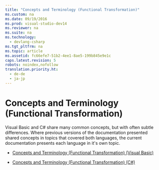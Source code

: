 ```yaml
---
title: "Concepts and Terminology (Functional Transformation)"
ms.custom: na
ms.date: 09/19/2016
ms.prod: visual-studio-dev14
ms.reviewer: na
ms.suite: na
ms.technology: 
  - devlang-csharp
ms.tgt_pltfrm: na
ms.topic: article
ms.assetid: fc66efe7-51b2-4ee1-8ae5-199b845e9e1c
caps.latest.revision: 5
robots: noindex,nofollow
translation.priority.ht: 
  - de-de
  - ja-jp
---
```

# Concepts and Terminology (Functional Transformation)
Visual Basic and C# share many common concepts, but with often subtle differences. Where previous versions of the documentation presented shared concepts in topics that covered both languages, the current documentation presents each language in it's own topic.  
  
-   [Concepts and Terminology (Functional Transformation) (Visual Basic)](../Topic/Concepts%20and%20Terminology%20\(Functional%20Transformation\)%20\(Visual%20Basic\).md)  
  
-   [Concepts and Terminology (Functional Transformation) (C#)](../Topic/Concepts%20and%20Terminology%20\(Functional%20Transformation\)%20\(C%23\).md)